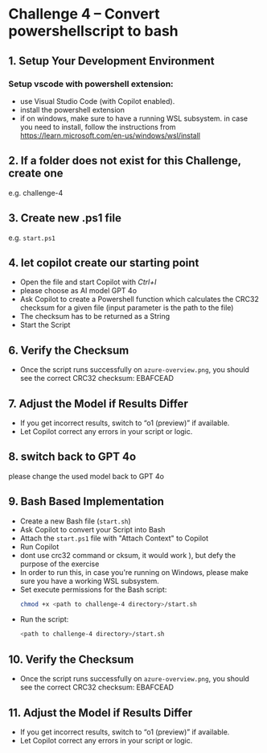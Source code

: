 # Challenge 4 – Convert powershellscript to bash

## 1. Setup Your Development Environment

### Setup vscode with powershell extension:

- use Visual Studio Code (with Copilot enabled).
- install the powershell extension
- if on windows, make sure to have a running WSL subsystem. in case you need to install, follow the instructions from https://learn.microsoft.com/en-us/windows/wsl/install

## 2. If a folder does not exist for this Challenge, create one

e.g. challenge-4

## 3. Create new .ps1 file

e.g. `start.ps1`

## 4. let copilot create our starting point

- Open the file and start Copilot with *Ctrl+I*
- please choose as AI model GPT 4o
- Ask Copilot to create a Powershell function which calculates the CRC32 checksum for a given file (input parameter is the path to the file)
- The checksum has to be returned as a String
- Start the Script

## 6. Verify the Checksum

- Once the script runs successfully on `azure-overview.png`, you should see the correct CRC32 checksum: EBAFCEAD

## 7. Adjust the Model if Results Differ
- If you get incorrect results, switch to “o1 (preview)” if available.
- Let Copilot correct any errors in your script or logic.

## 8. switch back to GPT 4o
please change the used model back to GPT 4o

## 9. Bash Based Implementation

- Create a new Bash file (`start.sh`)
- Ask Copilot to convert your Script into Bash
- Attach the `start.ps1` file with "Attach Context" to Copilot
- Run Copilot
- dont use crc32 command or cksum, it would work ), but defy the purpose of the exercise
- In order to run this, in case you're running on Windows, please make sure you have a working WSL subsystem.
- Set execute permissions for the Bash script:
  ```bash
  chmod +x <path to challenge-4 directory>/start.sh
  ```
- Run the script:
  ```bash
  <path to challenge-4 directory>/start.sh
  ```
## 10. Verify the Checksum

- Once the script runs successfully on `azure-overview.png`, you should see the correct CRC32 checksum: EBAFCEAD

## 11. Adjust the Model if Results Differ
- If you get incorrect results, switch to “o1 (preview)” if available.
- Let Copilot correct any errors in your script or logic.
